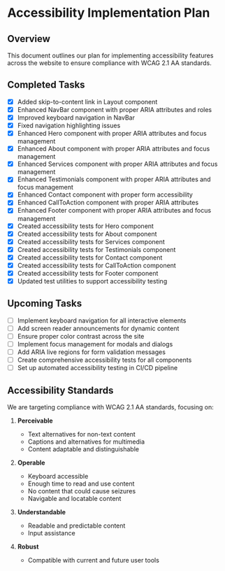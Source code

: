 # Accessibility Implementation Plan

## Overview
This document outlines our plan for implementing accessibility features across the website to ensure compliance with WCAG 2.1 AA standards.

## Completed Tasks
- [x] Added skip-to-content link in Layout component
- [x] Enhanced NavBar component with proper ARIA attributes and roles
- [x] Improved keyboard navigation in NavBar
- [x] Fixed navigation highlighting issues
- [x] Enhanced Hero component with proper ARIA attributes and focus management
- [x] Enhanced About component with proper ARIA attributes and focus management
- [x] Enhanced Services component with proper ARIA attributes and focus management
- [x] Enhanced Testimonials component with proper ARIA attributes and focus management
- [x] Enhanced Contact component with proper form accessibility
- [x] Enhanced CallToAction component with proper ARIA attributes
- [x] Enhanced Footer component with proper ARIA attributes and focus management
- [x] Created accessibility tests for Hero component
- [x] Created accessibility tests for About component
- [x] Created accessibility tests for Services component
- [x] Created accessibility tests for Testimonials component
- [x] Created accessibility tests for Contact component
- [x] Created accessibility tests for CallToAction component
- [x] Created accessibility tests for Footer component
- [x] Updated test utilities to support accessibility testing

## Upcoming Tasks
- [ ] Implement keyboard navigation for all interactive elements
- [ ] Add screen reader announcements for dynamic content
- [ ] Ensure proper color contrast across the site
- [ ] Implement focus management for modals and dialogs
- [ ] Add ARIA live regions for form validation messages
- [ ] Create comprehensive accessibility tests for all components
- [ ] Set up automated accessibility testing in CI/CD pipeline

## Accessibility Standards
We are targeting compliance with WCAG 2.1 AA standards, focusing on:

1. **Perceivable**
   - Text alternatives for non-text content
   - Captions and alternatives for multimedia
   - Content adaptable and distinguishable

2. **Operable**
   - Keyboard accessible
   - Enough time to read and use content
   - No content that could cause seizures
   - Navigable and locatable content

3. **Understandable**
   - Readable and predictable content
   - Input assistance

4. **Robust**
   - Compatible with current and future user tools 